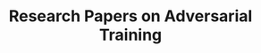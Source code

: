 ---
title: Research Papers on Adversarial Training
content_type: adversarial_training
layout: cat_listing
---